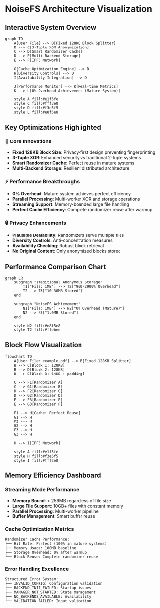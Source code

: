 # NoiseFS Architecture Visualization

## Interactive System Overview

```mermaid
graph TD
    A[User File] --> B[Fixed 128KB Block Splitter]
    B --> C[3-Tuple XOR Anonymization]
    C --> D[Smart Randomizer Cache]
    D --> E[Multi-Backend Storage]
    E --> F[IPFS Network]
    
    G[Cache Optimization Engine] --> D
    H[Diversity Controls] --> D
    I[Availability Integration] --> D
    
    J[Performance Monitor] --> K[Real-time Metrics]
    K --> L[0% Overhead Achievement (Mature System)]
    
    style A fill:#e1f5fe
    style C fill:#fff3e0
    style D fill:#f3e5f5
    style L fill:#e8f5e8
```

## Key Optimizations Highlighted

### 🎯 **Core Innovations**
- **Fixed 128KB Block Size**: Privacy-first design preventing fingerprinting
- **3-Tuple XOR**: Enhanced security vs traditional 2-tuple systems
- **Smart Randomizer Cache**: Perfect reuse in mature systems
- **Multi-Backend Storage**: Resilient distributed architecture

### ⚡ **Performance Breakthroughs**
- **0% Overhead**: Mature system achieves perfect efficiency
- **Parallel Processing**: Multi-worker XOR and storage operations
- **Streaming Support**: Memory-bounded large file handling
- **Perfect Cache Efficiency**: Complete randomizer reuse after warmup

### 🔒 **Privacy Enhancements**
- **Plausible Deniability**: Randomizers serve multiple files
- **Diversity Controls**: Anti-concentration measures
- **Availability Checking**: Robust block retrieval
- **No Original Content**: Only anonymized blocks stored

## Performance Comparison Chart

```mermaid
graph LR
    subgraph "Traditional Anonymous Storage"
        T1["File: 1MB"] --> T2["900-2900% Overhead"]
        T2 --> T3["10-30MB Stored"]
    end
    
    subgraph "NoiseFS Achievement"
        N1["File: 1MB"] --> N2["0% Overhead (Mature)"]
        N2 --> N3["1.0MB Stored"]
    end
    
    style N2 fill:#e8f5e8
    style T2 fill:#ffebee
```

## Block Flow Visualization

```mermaid
flowchart TD
    A[User File: example.pdf] --> B[Fixed 128KB Splitter]
    B --> C[Block 1: 128KB]
    B --> D[Block 2: 128KB]
    B --> E[Block 3: 64KB + padding]
    
    C --> F1[Randomizer A]
    C --> G1[Randomizer B]
    D --> F2[Randomizer C]
    D --> G2[Randomizer D]
    E --> F3[Randomizer E]
    E --> G3[Randomizer F]
    
    F1 --> H[Cache: Perfect Reuse]
    G1 --> H
    F2 --> H
    G2 --> H
    F3 --> H
    G3 --> H
    
    H --> I[IPFS Network]
    
    style A fill:#e1f5fe
    style H fill:#f3e5f5
    style I fill:#fff3e0
```

## Memory Efficiency Dashboard

### Streaming Mode Performance
- **Memory Bound**: < 256MB regardless of file size
- **Large File Support**: 10GB+ files with constant memory
- **Parallel Processing**: Multi-worker pipeline
- **Buffer Management**: Smart buffer reuse

### Cache Optimization Metrics
```
Randomizer Cache Performance:
├── Hit Rate: Perfect (100% in mature systems)
├── Memory Usage: 100MB baseline
├── Storage Overhead: 0% after warmup
└── Block Reuse: Complete randomizer reuse
```

### Error Handling Excellence
```
Structured Error System:
├── INVALID_CONFIG: Configuration validation
├── BACKEND_INIT_FAILED: Startup issues
├── MANAGER_NOT_STARTED: State management
├── NO_BACKENDS_AVAILABLE: Availability
└── VALIDATION_FAILED: Input validation
```